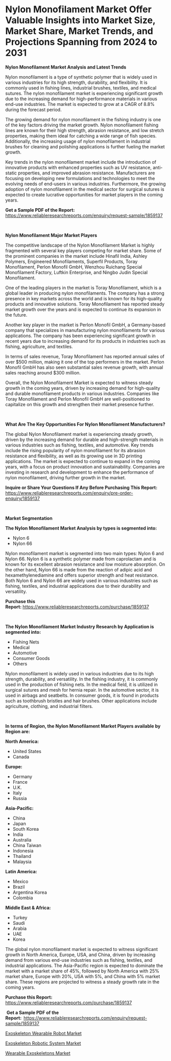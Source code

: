 <p><h1>Nylon Monofilament Market Offer Valuable Insights into Market Size, Market Share, Market Trends, and Projections Spanning from 2024 to 2031</h1></p><p><strong>Nylon Monofilament Market Analysis and Latest Trends</strong></p>
<p><p>Nylon monofilament is a type of synthetic polymer that is widely used in various industries for its high strength, durability, and flexibility. It is commonly used in fishing lines, industrial brushes, textiles, and medical sutures. The nylon monofilament market is experiencing significant growth due to the increasing demand for high-performance materials in various end-use industries. The market is expected to grow at a CAGR of 8.8% during the forecast period.</p><p>The growing demand for nylon monofilament in the fishing industry is one of the key factors driving the market growth. Nylon monofilament fishing lines are known for their high strength, abrasion resistance, and low stretch properties, making them ideal for catching a wide range of fish species. Additionally, the increasing usage of nylon monofilament in industrial brushes for cleaning and polishing applications is further fueling the market growth.</p><p>Key trends in the nylon monofilament market include the introduction of innovative products with enhanced properties such as UV resistance, anti-static properties, and improved abrasion resistance. Manufacturers are focusing on developing new formulations and technologies to meet the evolving needs of end-users in various industries. Furthermore, the growing adoption of nylon monofilament in the medical sector for surgical sutures is expected to create lucrative opportunities for market players in the coming years.</p></p>
<p><strong>Get a Sample PDF of the Report:&nbsp;</strong> <a href="https://www.reliableresearchreports.com/enquiry/request-sample/1859137">https://www.reliableresearchreports.com/enquiry/request-sample/1859137</a></p>
<p>&nbsp;</p>
<p><strong>Nylon Monofilament Major Market Players</strong></p>
<p><p>The competitive landscape of the Nylon Monofilament Market is highly fragmented with several key players competing for market share. Some of the prominent companies in the market include Hinafil India, Ashley Polymers, Engineered Monofilaments, Superfil Products, Toray Monofilament, Perlon Monofil GmbH, Wenzhou Ruichang Special Monofilament Factory, Luftkin Enterprise, and Ningbo Judin Special Monofilament.</p><p>One of the leading players in the market is Toray Monofilament, which is a global leader in producing nylon monofilaments. The company has a strong presence in key markets across the world and is known for its high-quality products and innovative solutions. Toray Monofilament has reported steady market growth over the years and is expected to continue its expansion in the future.</p><p>Another key player in the market is Perlon Monofil GmbH, a Germany-based company that specializes in manufacturing nylon monofilaments for various applications. The company has been experiencing significant growth in recent years due to increasing demand for its products in industries such as fishing, agriculture, and textiles.</p><p>In terms of sales revenue, Toray Monofilament has reported annual sales of over $500 million, making it one of the top performers in the market. Perlon Monofil GmbH has also seen substantial sales revenue growth, with annual sales reaching around $300 million.</p><p>Overall, the Nylon Monofilament Market is expected to witness steady growth in the coming years, driven by increasing demand for high-quality and durable monofilament products in various industries. Companies like Toray Monofilament and Perlon Monofil GmbH are well-positioned to capitalize on this growth and strengthen their market presence further.</p></p>
<p>&nbsp;</p>
<p><strong>What Are The Key Opportunities For Nylon Monofilament Manufacturers?</strong></p>
<p><p>The global Nylon Monofilament market is experiencing steady growth, driven by the increasing demand for durable and high-strength materials in various industries such as fishing, textiles, and automotive. Key trends include the rising popularity of nylon monofilament for its abrasion resistance and flexibility, as well as its growing use in 3D printing applications. The market is expected to continue to expand in the coming years, with a focus on product innovation and sustainability. Companies are investing in research and development to enhance the performance of nylon monofilament, driving further growth in the market.</p></p>
<p><strong>Inquire or Share Your Questions If Any Before Purchasing This Report:</strong> <a href="https://www.reliableresearchreports.com/enquiry/pre-order-enquiry/1859137">https://www.reliableresearchreports.com/enquiry/pre-order-enquiry/1859137</a></p>
<p>&nbsp;</p>
<p><strong>Market Segmentation</strong></p>
<p><strong>The Nylon Monofilament Market Analysis by types is segmented into:</strong></p>
<p><ul><li>Nylon 6</li><li>Nylon 66</li></ul></p>
<p><p>Nylon monofilament market is segmented into two main types: Nylon 6 and Nylon 66. Nylon 6 is a synthetic polymer made from caprolactam and is known for its excellent abrasion resistance and low moisture absorption. On the other hand, Nylon 66 is made from the reaction of adipic acid and hexamethylenediamine and offers superior strength and heat resistance. Both Nylon 6 and Nylon 66 are widely used in various industries such as fishing, textiles, and industrial applications due to their durability and versatility.</p></p>
<p><strong>Purchase this Report:&nbsp;</strong><a href="https://www.reliableresearchreports.com/purchase/1859137">https://www.reliableresearchreports.com/purchase/1859137</a></p>
<p>&nbsp;</p>
<p><strong>The Nylon Monofilament Market Industry Research by Application is segmented into:</strong></p>
<p><ul><li>Fishing Nets</li><li>Medical</li><li>Automotive</li><li>Consumer Goods</li><li>Others</li></ul></p>
<p><p>Nylon monofilament is widely used in various industries due to its high strength, durability, and versatility. In the fishing industry, it is commonly used in the production of fishing nets. In the medical field, it is utilized in surgical sutures and mesh for hernia repair. In the automotive sector, it is used in airbags and seatbelts. In consumer goods, it is found in products such as toothbrush bristles and hair brushes. Other applications include agriculture, clothing, and industrial filters.</p></p>
<p>&nbsp;</p>
<p><strong>In terms of Region, the Nylon Monofilament Market Players available by Region are:</strong></p>
<p>
    <p> <strong> North America: </strong>
        <ul>
            <li>United States</li>
            <li>Canada</li>
        </ul>
        </p> 
    <p> <strong> Europe: </strong>
        <ul>
            <li>Germany</li>
            <li>France</li>
            <li>U.K.</li>
            <li>Italy</li>
            <li>Russia</li>
        </ul>
        </p> 
    <p> <strong> Asia-Pacific: </strong>
        <ul>
            <li>China</li>
            <li>Japan</li>
            <li>South Korea</li>
            <li>India</li>
            <li>Australia</li>
            <li>China Taiwan</li>
            <li>Indonesia</li>
            <li>Thailand</li>
            <li>Malaysia</li>
        </ul>
        </p> 
    <p> <strong> Latin America: </strong>
        <ul>
            <li>Mexico</li>
            <li>Brazil</li>
            <li>Argentina Korea</li>
            <li>Colombia</li>
        </ul>
        </p> 
    <p> <strong> Middle East & Africa: </strong>
        <ul>
            <li>Turkey</li>
            <li>Saudi</li>
            <li>Arabia</li>
            <li>UAE</li>
            <li>Korea</li>
        </ul>
    </p>
    </p>
<p><p>The global nylon monofilament market is expected to witness significant growth in North America, Europe, USA, and China, driven by increasing demand from various end-use industries such as fishing, textiles, and industrial applications. The Asia-Pacific region is expected to dominate the market with a market share of 45%, followed by North America with 25% market share, Europe with 20%, USA with 5%, and China with 5% market share. These regions are projected to witness a steady growth rate in the coming years.</p></p>
<p><strong>Purchase this Report: </strong><a href="https://www.reliableresearchreports.com/purchase/1859137">https://www.reliableresearchreports.com/purchase/1859137</a></p>
<p>&nbsp;<strong>Get a Sample PDF of the Report:&nbsp;&nbsp;</strong><a href="https://www.reliableresearchreports.com/enquiry/request-sample/1859137">https://www.reliableresearchreports.com/enquiry/request-sample/1859137</a></p>
<p><strong></strong></p>
<p><p><a href="https://view.publitas.com/reportprime-1/exoskeleton-wearable-robot-market-size-growth-and-forecast-from-2023-2030/">Exoskeleton Wearable Robot Market</a></p><p><a href="https://view.publitas.com/reportprime-1/exoskeleton-robotic-system-market-centers-on-aspects-such-as-market-growth-market-share-market-opportunity-and-projected-forecasts-spanning-from-2023-to-2030/">Exoskeleton Robotic System Market</a></p><p><a href="https://view.publitas.com/reportprime-1/wearable-exoskeletons-market-dynamics-2023-2030-also-about-its-market-trends-projections-and-opportunities/">Wearable Exoskeletons Market</a></p></p>